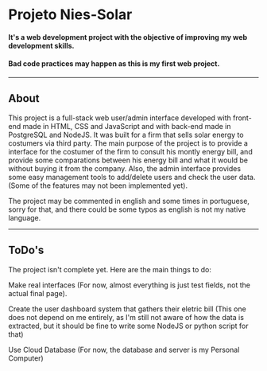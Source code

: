 # Projeto Nies-Solar
#### It's a web development project with the objective of improving my web development skills.
#### Bad code practices may happen as this is my first web project. 


***

## About
This project is a full-stack web user/admin interface developed with front-end made in HTML, CSS and JavaScript and with back-end made in PostgreSQL and NodeJS. It was built for a firm that sells solar energy to costumers via third party. The main purpose of the project is to provide a interface for the costumer of the firm to consult his montly energy bill, and provide some comparations between his energy bill and what it would be without buying it from the company. Also, the admin interface provides some easy management tools to add/delete users and check the user data. (Some of the features may not been implemented yet).

The project may be commented in english and some times in portuguese, sorry for that, and there could be some typos as english is not my native language.

***

## ToDo's
The project isn't complete yet. Here are the main things to do:

Make real interfaces (For now, almost everything is just test fields, not the actual final page).

Create the user dashboard system that gathers their eletric bill (This one does not depend on me entirely, as I'm still not aware of how the data is extracted, but it should be fine to write some NodeJS or python script for that)

Use Cloud Database (For now, the database and server is my Personal Computer)
